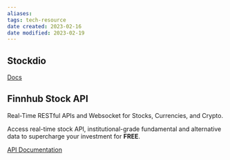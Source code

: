 ```yaml
---
aliases: 
tags: tech-resource 
date created: 2023-02-16
date modified: 2023-02-19
---
```



## Stockdio

[Docs](https://services.stockdio.com/howtouse)

## Finnhub Stock API

Real-Time RESTful APIs and Websocket for Stocks, Currencies, and Crypto.

Access real-time stock API, institutional-grade fundamental and alternative data to supercharge your investment for **FREE**.

[API Documentation](https://finnhub.io/docs/api)
